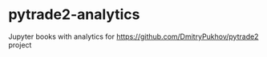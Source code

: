 # pytrade2-analytics
Jupyter books with analytics for https://github.com/DmitryPukhov/pytrade2 project